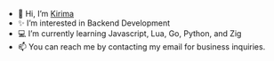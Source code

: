 - 👋 Hi, I’m [Kirima](github.com/ebikurari)
- ✨ I’m interested in Backend Development
- 💻 I’m currently learning Javascript, Lua, Go, Python, and Zig
- 📫 You can reach me by contacting my email for business inquiries.
